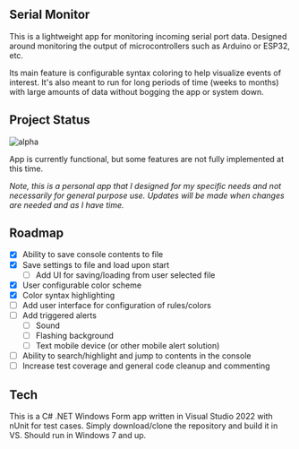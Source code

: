 ## Serial Monitor
This is a lightweight app for monitoring incoming serial port data. Designed around monitoring the output of microcontrollers such as Arduino or ESP32, etc.

Its main feature is configurable syntax coloring to help visualize events of interest. It's also meant to run for long periods of time (weeks to months) with large amounts of data without bogging the app or system down.

## Project Status
![alpha](https://img.shields.io/badge/status-alpha-blue)

App is currently functional, but some features are not fully implemented at this time.

_Note, this is a personal app that I designed for my specific needs and not necessarily for general purpose use. Updates will be made when changes are needed and as I have time._

## Roadmap
- [x] Ability to save console contents to file
- [x] Save settings to file and load upon start
	- [ ] Add UI for saving/loading from user selected file 
- [x] User configurable color scheme
- [x] Color syntax highlighting
- [ ] Add user interface for configuration of rules/colors
- [ ] Add triggered alerts
	- [ ] Sound
	- [ ] Flashing background
	- [ ] Text mobile device (or other mobile alert solution)
- [ ] Ability to search/highlight and jump to contents in the console
- [ ] Increase test coverage and general code cleanup and commenting

## Tech
This is a C# .NET Windows Form app written in Visual Studio 2022 with nUnit for test cases. Simply download/clone the repository and build it in VS. Should run in Windows 7 and up.
